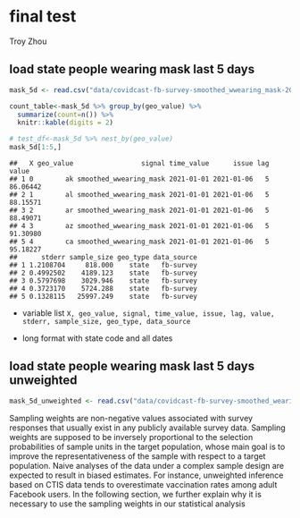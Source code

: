 final test
================
Troy Zhou

## load state people wearing mask last 5 days

``` r
mask_5d <- read.csv("data/covidcast-fb-survey-smoothed_wwearing_mask-2021-01-01-to-2022-11-27.csv")

count_table<-mask_5d %>% group_by(geo_value) %>% 
  summarize(count=n()) %>% 
  knitr::kable(digits = 2)

# test_df<-mask_5d %>% nest_by(geo_value)
mask_5d[1:5,]
```

    ##   X geo_value                 signal time_value      issue lag    value
    ## 1 0        ak smoothed_wwearing_mask 2021-01-01 2021-01-06   5 86.06442
    ## 2 1        al smoothed_wwearing_mask 2021-01-01 2021-01-06   5 88.15571
    ## 3 2        ar smoothed_wwearing_mask 2021-01-01 2021-01-06   5 88.49071
    ## 4 3        az smoothed_wwearing_mask 2021-01-01 2021-01-06   5 91.30980
    ## 5 4        ca smoothed_wwearing_mask 2021-01-01 2021-01-06   5 95.18227
    ##      stderr sample_size geo_type data_source
    ## 1 1.2108704     818.000    state   fb-survey
    ## 2 0.4992502    4189.123    state   fb-survey
    ## 3 0.5797698    3029.946    state   fb-survey
    ## 4 0.3723170    5724.288    state   fb-survey
    ## 5 0.1328115   25997.249    state   fb-survey

- variable list
  `X, geo_value, signal, time_value, issue, lag, value, stderr, sample_size, geo_type, data_source`

- long format with state code and all dates

## load state people wearing mask last 5 days unweighted

``` r
mask_5d_unweighted <- read.csv("data/covidcast-fb-survey-smoothed_wearing_mask-2021-01-01-to-2022-11-27.csv")
```

Sampling weights are non-negative values associated with survey
responses that usually exist in any publicly available survey data.
Sampling weights are supposed to be inversely proportional to the
selection probabilities of sample units in the target population, whose
main goal is to improve the representativeness of the sample with
respect to a target population. Naive analyses of the data under a
complex sample design are expected to result in biased estimates. For
instance, unweighted inference based on CTIS data tends to overestimate
vaccination rates among adult Facebook users. In the following section,
we further explain why it is necessary to use the sampling weights in
our statistical analysis
